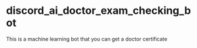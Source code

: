 # discord_ai_doctor_exam_checking_bot
This is a machine learning bot that you can get a doctor certificate
